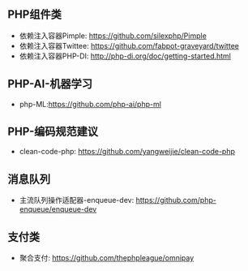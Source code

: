 ## PHP组件类
- 依赖注入容器Pimple: https://github.com/silexphp/Pimple
- 依赖注入容器Twittee: https://github.com/fabpot-graveyard/twittee
- 依赖注入容器PHP-DI: http://php-di.org/doc/getting-started.html


## PHP-AI-机器学习
- php-ML:https://github.com/php-ai/php-ml

## PHP-编码规范建议
- clean-code-php: https://github.com/yangweijie/clean-code-php

## 消息队列
- 主流队列操作适配器-enqueue-dev: https://github.com/php-enqueue/enqueue-dev

## 支付类
- 聚合支付: https://github.com/thephpleague/omnipay
